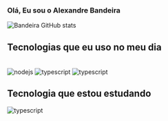 ### Olá, Eu sou o Alexandre Bandeira

![Bandeira GitHub stats](https://github-readme-stats.vercel.app/api?username=xandebnd&show_icons=true&theme=dracula)<br/>

## Tecnologias que eu uso no meu dia

<div style="display: inline_block"><br/>
  <img align="center" alt="nodejs" alt="nodejs" src="https://img.shields.io/badge/Node.js-43853D?style=for-the-badge&logo=node.js&logoColor=white" />
   <img align="center" alt="typescript" alt="ts" src="https://img.shields.io/badge/TypeScript-007ACC?style=for-the-badge&logo=typescript&logoColor=white" />
  <img align="center" alt="typescript" alt="ts" src="https://img.shields.io/badge/JavaScript-F7DF1E?style=for-the-badge&logo=javascript&logoColor=black" />
</div>

## Tecnologia que estou estudando

<div style="display: inline_block">
<img align="center" alt="typescript" alt="ts" src="https://img.shields.io/badge/TypeScript-007ACC?style=for-the-badge&logo=typescript&logoColor=white" />
  
</div>
